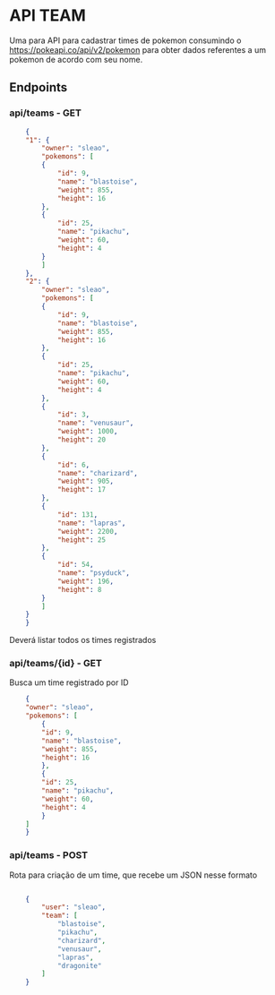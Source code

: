 # API TEAM

Uma para API para cadastrar times de pokemon consumindo o https://pokeapi.co/api/v2/pokemon para obter dados referentes a um pokemon de acordo com seu nome.

## Endpoints

### api/teams - GET

```json
    {
    "1": {
        "owner": "sleao",
        "pokemons": [
        {
            "id": 9,
            "name": "blastoise",
            "weight": 855,
            "height": 16
        },
        {
            "id": 25,
            "name": "pikachu",
            "weight": 60,
            "height": 4
        }
        ]
    },
    "2": {
        "owner": "sleao",
        "pokemons": [
        {
            "id": 9,
            "name": "blastoise",
            "weight": 855,
            "height": 16
        },
        {
            "id": 25,
            "name": "pikachu",
            "weight": 60,
            "height": 4
        },
        {
            "id": 3,
            "name": "venusaur",
            "weight": 1000,
            "height": 20
        },
        {
            "id": 6,
            "name": "charizard",
            "weight": 905,
            "height": 17
        },
        {
            "id": 131,
            "name": "lapras",
            "weight": 2200,
            "height": 25
        },
        {
            "id": 54,
            "name": "psyduck",
            "weight": 196,
            "height": 8
        }
        ]
    }
    }
```

Deverá listar todos os times registrados

###  api/teams/{id} - GET

Busca um time registrado por ID

```json
    {
    "owner": "sleao",
    "pokemons": [
        {
        "id": 9,
        "name": "blastoise",
        "weight": 855,
        "height": 16
        },
        {
        "id": 25,
        "name": "pikachu",
        "weight": 60,
        "height": 4
        }
    ]
    }
```

### api/teams - POST

Rota para criação de um time, que recebe um JSON nesse formato

```json

    {
        "user": "sleao",
        "team": [
            "blastoise",
            "pikachu",
            "charizard",
            "venusaur",
            "lapras",
            "dragonite"
        ]
    }

```